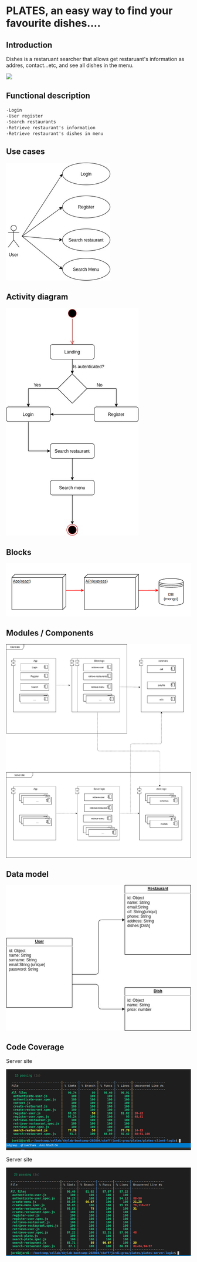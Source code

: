 # PLATES, an easy way to find your favourite dishes....


## Introduction 
 
 Dishes is a restaruant searcher that allows get restaruant's information as addres, contact...etc, and see all dishes in the menu.

 ![](https://media.giphy.com/media/7JzHsh3UTip20/giphy.gif)


## Functional description

    -Login
    -User register
    -Search restaurants
    -Retrieve restaurant's information 
    -Retrieve restaurant's dishes in menu


## Use cases

![](./images/dishes-use-cases.jpg)

## Activity diagram
![](./images/dishes-activity-diagram.jpg)

## Blocks

![](./images/dishes-block-diagram.png)

## Modules / Components

![](./images/dishes-modules-components.jpg)

## Data model

![](./images/dishes-data-model.jpg)

## Code Coverage

Server site

![](./images/dishes-code-coverage.png)

Server site

![](./images/dishes-testing-server.png)


 